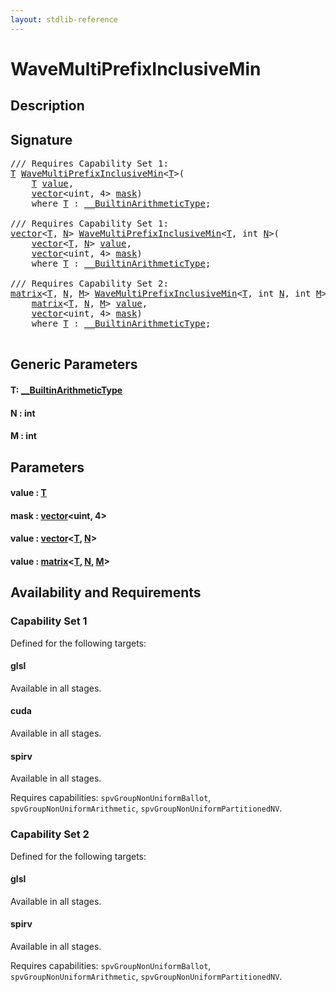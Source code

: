 ```yaml
---
layout: stdlib-reference
---
```


# WaveMultiPrefixInclusiveMin

## Description





## Signature 

<pre>
/// Requires Capability Set 1:
<a href="wavemultiprefixinclusivemin-049fo.html#typeparam-T" class="code_type">T</a> <a href="wavemultiprefixinclusivemin-049fo.html">WaveMultiPrefixInclusiveMin</a>&lt;<a href="wavemultiprefixinclusivemin-049fo.html#typeparam-T" class="code_type">T</a>&gt;(
    <a href="wavemultiprefixinclusivemin-049fo.html#typeparam-T" class="code_type">T</a> <a href="wavemultiprefixinclusivemin-049fo.html#decl-value" class="code_param">value</a>,
    <a href="../types/vector/index.html" class="code_type">vector</a>&lt;<span class="code_keyword">uint</span>, 4&gt; <a href="wavemultiprefixinclusivemin-049fo.html#decl-mask" class="code_param">mask</a>)
    <span class='code_keyword'>where</span> <a href="wavemultiprefixinclusivemin-049fo.html#typeparam-T" class="code_type">T</a> : <a href="../interfaces/0_builtinarithmetictype-029j/index.html" class="code_type">__BuiltinArithmeticType</a>;

/// Requires Capability Set 1:
<a href="../types/vector/index.html" class="code_type">vector</a>&lt;<a href="wavemultiprefixinclusivemin-049fo.html#typeparam-T" class="code_type">T</a>, <a href="wavemultiprefixinclusivemin-049fo.html#decl-N" class="code_var">N</a>&gt; <a href="wavemultiprefixinclusivemin-049fo.html">WaveMultiPrefixInclusiveMin</a>&lt;<a href="wavemultiprefixinclusivemin-049fo.html#typeparam-T" class="code_type">T</a>, <span class="code_keyword">int</span> <a href="wavemultiprefixinclusivemin-049fo.html#decl-N" class="code_var">N</a>&gt;(
    <a href="../types/vector/index.html" class="code_type">vector</a>&lt;<a href="wavemultiprefixinclusivemin-049fo.html#typeparam-T" class="code_type">T</a>, <a href="wavemultiprefixinclusivemin-049fo.html#decl-N" class="code_var">N</a>&gt; <a href="wavemultiprefixinclusivemin-049fo.html#decl-value" class="code_param">value</a>,
    <a href="../types/vector/index.html" class="code_type">vector</a>&lt;<span class="code_keyword">uint</span>, 4&gt; <a href="wavemultiprefixinclusivemin-049fo.html#decl-mask" class="code_param">mask</a>)
    <span class='code_keyword'>where</span> <a href="wavemultiprefixinclusivemin-049fo.html#typeparam-T" class="code_type">T</a> : <a href="../interfaces/0_builtinarithmetictype-029j/index.html" class="code_type">__BuiltinArithmeticType</a>;

/// Requires Capability Set 2:
<a href="../types/matrix/index.html" class="code_type">matrix</a>&lt;<a href="wavemultiprefixinclusivemin-049fo.html#typeparam-T" class="code_type">T</a>, <a href="wavemultiprefixinclusivemin-049fo.html#decl-N" class="code_var">N</a>, <a href="wavemultiprefixinclusivemin-049fo.html#decl-M" class="code_var">M</a>&gt; <a href="wavemultiprefixinclusivemin-049fo.html">WaveMultiPrefixInclusiveMin</a>&lt;<a href="wavemultiprefixinclusivemin-049fo.html#typeparam-T" class="code_type">T</a>, <span class="code_keyword">int</span> <a href="wavemultiprefixinclusivemin-049fo.html#decl-N" class="code_var">N</a>, <span class="code_keyword">int</span> <a href="wavemultiprefixinclusivemin-049fo.html#decl-M" class="code_var">M</a>&gt;(
    <a href="../types/matrix/index.html" class="code_type">matrix</a>&lt;<a href="wavemultiprefixinclusivemin-049fo.html#typeparam-T" class="code_type">T</a>, <a href="wavemultiprefixinclusivemin-049fo.html#decl-N" class="code_var">N</a>, <a href="wavemultiprefixinclusivemin-049fo.html#decl-M" class="code_var">M</a>&gt; <a href="wavemultiprefixinclusivemin-049fo.html#decl-value" class="code_param">value</a>,
    <a href="../types/vector/index.html" class="code_type">vector</a>&lt;<span class="code_keyword">uint</span>, 4&gt; <a href="wavemultiprefixinclusivemin-049fo.html#decl-mask" class="code_param">mask</a>)
    <span class='code_keyword'>where</span> <a href="wavemultiprefixinclusivemin-049fo.html#typeparam-T" class="code_type">T</a> : <a href="../interfaces/0_builtinarithmetictype-029j/index.html" class="code_type">__BuiltinArithmeticType</a>;

</pre>

## Generic Parameters

####  <a id="typeparam-T"></a>T: [\_\_BuiltinArithmeticType](../interfaces/0_builtinarithmetictype-029j/index.html)
####  <a id="decl-N"></a>N  : int
####  <a id="decl-M"></a>M  : int

## Parameters

####  <a id="decl-value"></a>value  : [T](wavemultiprefixinclusivemin-049fo.html#typeparam-T)
####  <a id="decl-mask"></a>mask  : [vector](../types/vector/index.html)\<uint, 4\>
####  <a id="decl-value"></a>value  : [vector](../types/vector/index.html)\<[T](../types/vector/index.html#typeparam-T), [N](../types/vector/index.html#decl-N)\>
####  <a id="decl-value"></a>value  : [matrix](../types/matrix/index.html)\<[T](../types/matrix/t-0.html), [N](../types/matrix/index.html#decl-N), [M](../types/matrix/index.html#decl-M)\>

## Availability and Requirements

### Capability Set 1

Defined for the following targets:

#### glsl
Available in all stages.

#### cuda
Available in all stages.

#### spirv
Available in all stages.

Requires capabilities: `spvGroupNonUniformBallot`, `spvGroupNonUniformArithmetic`, `spvGroupNonUniformPartitionedNV`.

### Capability Set 2

Defined for the following targets:

#### glsl
Available in all stages.

#### spirv
Available in all stages.

Requires capabilities: `spvGroupNonUniformBallot`, `spvGroupNonUniformArithmetic`, `spvGroupNonUniformPartitionedNV`.


